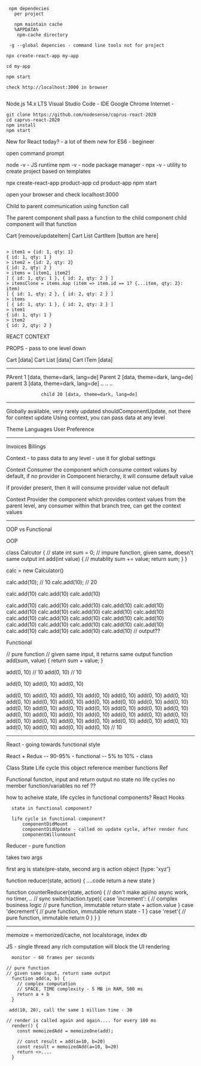 ```
 npm dependecies 
   per project
 
   npm maintain cache
   %APPDATA%
    npm-cache directory

 -g --global depencies - command line tools not for project
```


```
npx create-react-app my-app

cd my-app

npm start

check http://localhost:3000 in browser


```



Node.js 14.x LTS
Visual Studio Code - IDE
Google Chrome
Internet - 


```
git clone https://github.com/nodesense/caprus-react-2020
cd caprus-react-2020
npm install
npm start

```

New for React today? - a lot of them
new for ES6 - begineer
   

open command prompt 

node -v - JS runtime
npm -v - node package manager - 
npx -v - utility to create project based on templates

npx create-react-app  product-app 
cd product-app
npm start 

open your browser and check localhost:3000



Child to parent communication 
using function call

The parent component shall pass a function to the child component
child component will that function

Cart [remove/updateItem]
    Cart List 
        CartItem [button are here]



```

> item1 = {id: 1, qty: 1}
{ id: 1, qty: 1 }
> item2 = {id: 2, qty: 2}
{ id: 2, qty: 2 }
> items = [item1, item2]
[ { id: 1, qty: 1 }, { id: 2, qty: 2 } ]
> itemsClone = items.map (item => item.id == 1? {...item, qty: 2}: item)
[ { id: 1, qty: 2 }, { id: 2, qty: 2 } ]
> items
[ { id: 1, qty: 1 }, { id: 2, qty: 2 } ]
> item1
{ id: 1, qty: 1 }
> item2
{ id: 2, qty: 2 }
```


REACT CONTEXT

PROPS - pass to one level down

Cart [data]
  Cart List [data]
    Cart ITem [data]

----

PArent 1 [data, theme=dark, lang=de]
  Parent 2 [data, theme=dark, lang=de]
      parent 3 [data, theme=dark, lang=de]
            ..
            ..
              ..

                 child 20 [data, theme=dark, lang=de]

---

Globally available, very rarely updated
shouldComponentUpdate, not there for context update
Using context, you can pass data at any level


Theme
Languages
User Preference

---

Invoices
Billings


Context - to pass data to any level
        - use it for global settings

Context Consumer
  the component which consume context values
  by default, if no provider in Component hierarchy, 
    it will consume default value

  if provider present, then it will consume provider value not default


Context Provider
  the component which provides context values
  from the parent level, any consumer within that branch tree, can get the context values
  

--- 

OOP vs Functional

OOP

class Calcutor {
  // state
  int sum = 0;
  // impure function, given same, doesn't same output
  int add(int value) {
    // mutablity
    sum += value;
    return sum;
  }
}

calc = new Calculator()

calc.add(10); // 10
calc.add(10); // 20

calc.add(10)
calc.add(10)
calc.add(10)

calc.add(10)
calc.add(10)
calc.add(10)
calc.add(10)
calc.add(10)
calc.add(10)
calc.add(10)
calc.add(10)
calc.add(10)
calc.add(10)
calc.add(10)
calc.add(10)
calc.add(10)
calc.add(10)
calc.add(10)
calc.add(10)
calc.add(10)
calc.add(10)
calc.add(10)
calc.add(10)
calc.add(10)
calc.add(10)
calc.add(10)
calc.add(10) // output?? 

Functional

// pure function
// given same input, it returns same output
function add(sum, value) {
  return sum + value;
}

add(0, 10) // 10
add(0, 10) // 10

add(0, 10)
add(0, 10)
add(0, 10)

add(0, 10)
add(0, 10)
add(0, 10)
add(0, 10)
add(0, 10)
add(0, 10)
add(0, 10)
add(0, 10)
add(0, 10)
add(0, 10)
add(0, 10)
add(0, 10)
add(0, 10)
add(0, 10)
add(0, 10)
add(0, 10)
add(0, 10)
add(0, 10)
add(0, 10)
add(0, 10)
add(0, 10)
add(0, 10)
add(0, 10)
add(0, 10)
add(0, 10)
add(0, 10)
add(0, 10)
add(0, 10)
add(0, 10)
add(0, 10)
add(0, 10)
add(0, 10)
add(0, 10)
add(0, 10)
add(0, 10)
add(0, 10)
add(0, 10)
add(0, 10)
add(0, 10) // 10

-----

React - going towards functional style

React + Redux 
              -- 90-95% - functional
              -- 5% to 10% - class

Class
  State
  Life cycle
  this object reference
  member functions
  Ref

Functional 
  functon, input and return output
  no state
  no life cycles
  no member function/variables
  no ref
  ??


  how to acheive state, life cycles in functional components?
    React Hooks

      state in functional component?

      life cycle in functional component?
          componentDidMount
          componentDidUpdate - called on update cycle, after render func
          componentWillunmount
          

Reducer - pure function 

takes two args

first arg is state/pre-state,
second arg is action object {type: 'xyz'}

function reducer(state, action) {
  ....code
  return a new state
}

function counterReducer(state, action) {
  // don't make api/no async work, no timer, ..
  // sync
  switch(action.type){
    case 'increment': {
      // complex business logic
      // pure function, immutable
      return state + action.value
    }
    case 'decrement'{
      // pure function, immutable
      return state - 1
    }
    case 'reset'{
      // pure function, immutable
      return 0
    }
  }
}


-------------------------------

memoize = memorized/cache, not localstorage, index db

JS - single thread 
      any rich computation will block the UI rendering

      monitor - 60 frames per seconds

    // pure function
    // given same input, return same output
      function add(a, b) {
        // complex computation
        // SPACE, TIME complexity - 5 MB in RAM, 500 ms
        return a + b
      }

     add(10, 20), call the same 1 million time - 30
    
    // render is called again and again.... for every 100 ms
      render() {
        const memoizedAdd = memoizeOne(add);

        // const result = add(a=10, b=20) 
        const result = memoizedAdd(a=10, b=20)
        return <>....
      }